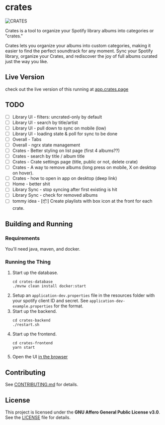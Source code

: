 # crates

![CRATES](https://app.crates.page/assets/images/crates-card-cropped.png)

Crates is a tool to organize your Spotify library albums into categories or "crates."

Crates lets you organize your albums into custom categories, making it easier to find the perfect soundtrack for any moment. Sync your Spotify library, organize your Crates, and rediscover the joy of full albums curated just the way you like.

## Live Version
check out the live version of this running at [app.crates.page](https://app.crates.page)

## TODO

- [ ] Library UI - filters: uncrated-only by default
- [ ] Library UI - search by title/artist
- [ ] Library UI - pull down to sync on mobile (low)
- [ ] Library UI - loading state & poll for sync to be done 
- [ ] Overall - Tabs
- [ ] Overall - ngrx state management
- [ ] Crates - Better styling on list page (first 4 albums??)
- [ ] Crates - search by title / album title
- [ ] Crates - Crate settings page (title, public or not, delete crate)
- [ ] Crates - A way to remove albums (long press on mobile, X on desktop on hover).
- [ ] Crates - how to open in app on desktop (deep link)
- [ ] Home - better shit
- [ ] Library Sync - stop syncing after first existing is hit
- [ ] Library Sync - check for removed albums
- [ ] tommy idea - [📦] Create playlists with box icon at the front for each crate.

## Building and Running

### Requirements
You'll need java, maven, and docker.

### Running the Thing

1. Start up the database.
   ```shell
   cd crates-database
   ./mvnw clean install docker:start
   ```
2. Setup an `application-dev.properties` file in the resources folder with your spotify client ID and secret. See `application-dev-example.properties` for the format. 
3. Start up the backend.
   ```shell
   cd crates-backend
   ./restart.sh
   ```
4. Start up the frontend.
   ```shell
   cd crates-frontend
   yarn start
   ```
5. Open the UI [in the browser](http://localhost:4311)
   
## Contributing

See [CONTRIBUTING.md](CONTRIBUTING.md) for details.

## License

This project is licensed under the **GNU Affero General Public License v3.0**.
See the [LICENSE](LICENSE) file for details.
